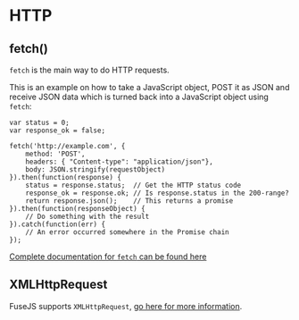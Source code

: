 # HTTP

## fetch()

`fetch` is the main way to do HTTP requests.

This is an example on how to take a JavaScript object, POST it as JSON and receive JSON data which is turned back into a JavaScript object using `fetch`:

	var status = 0;
	var response_ok = false;

	fetch('http://example.com', {
		method: 'POST',
		headers: { "Content-type": "application/json"},
		body: JSON.stringify(requestObject)
	}).then(function(response) {
		status = response.status;  // Get the HTTP status code
		response_ok = response.ok; // Is response.status in the 200-range?
		return response.json();    // This returns a promise
	}).then(function(responseObject) {
		// Do something with the result
	}).catch(function(err) {
		// An error occurred somewhere in the Promise chain
	});

[Complete documentation for `fetch` can be found here](https://developer.mozilla.org/en-US/docs/Web/API/GlobalFetch/fetch)

## XMLHttpRequest

FuseJS supports `XMLHttpRequest`, [go here for more information](https://developer.mozilla.org/en-US/docs/Web/API/XMLHttpRequest).